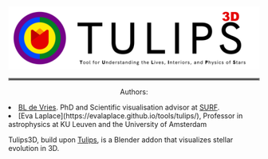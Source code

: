 <div align="center">
<img src="images/Tulips3D_acronym_text_transparent.png" alt="" width="720" height="auto">
</div>

<hr style="border:2px solid gray">

<p align="center">
Authors:
<li><a href="https://www.linkedin.com/in/bldevries/" target="_blank">BL de Vries</a>. PhD and Scientific visualisation advisor at <a href="https://www.surf.nl" target="_blank">SURF</a>.
<li> [Eva Laplace](https://evalaplace.github.io/tools/tulips/), Professor in astrophysics at KU Leuven and the University of Amsterdam
</p>


Tulips3D, build upon [Tulips](https://evalaplace.github.io/tools/tulips/), is a Blender addon that visualizes stellar evolution in 3D.